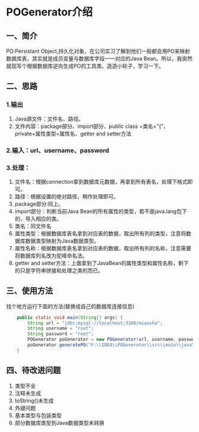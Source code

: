 # POGenerator介绍

## 一、简介

PO:Persistant Object,持久化对象，在公司实习了解到他们一般都会用PO来映射数据库表，其实就是成员变量与数据库字段一一对应的Java Bean。所以，我突然就现写个根据数据库逆向生成PO的工具类。造造小轮子，学习一下。

## 二、思路

### 1.输出

1. Java源文件：文件名、路径。
2. 文件内容：package部分、import部分、public class +类名+"{"、private+属性类型+属性名、getter and setter方法

### 2.输入：url、username、password

### 3.处理：

1. 文件名：根据connection拿到数据库元数据，再拿到所有表名，处理下格式即可。
2. 路径：根据设置的绝对路径，稍作处理即可。
3. package部分:同上。
4. import部分：判断当前Java Bean的所有属性的类型，若不是java.lang包下的，导入相应的类。
5. 类名：同文件名
6. 属性类型：根据数据库表名拿到对应表的数据，取出所有列的类型，注意将数据库数据类型映射为Java数据类型。
7. 属性名称：根据数据库表名拿到对应表的数据，取出所有列的名称，注意需要将数据库列名改为驼峰命名法。
8. getter and setter方法：上面拿到了JavaBean的属性类型和属性名称，剩下的只是字符串拼接和处理之类的而已。

## 三、使用方法

找个地方运行下面的方法(替换成自己的数据库连接信息)

```java
    public static void main(String[] args) {
        String url = "jdbc:mysql://localhost:3306/miaosha";
        String username = "root";
        String password = "root";
        POGenerator poGenerator = new POGenerator(url, username, password);       	
        poGenerator.generatePO("F:\\IDEA\\POGenerator\\src\\main\\java\\com\\woodpecker\\czq");
    }
```

## 四、待改进问题

1. 类型不全
2. 注释未生成
3. toString()未生成
4. 外键问题
5. 基本类型与包装类型
6. 部分数据库类型到Java数据类型未转换